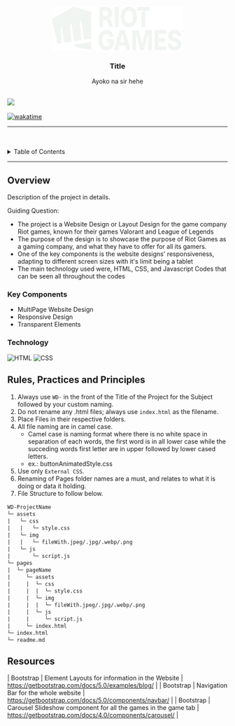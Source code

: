 <a name="readme-top">

<br/>

<br />
<div align="center">
  <a href="https://github.com/shiouganayaay/">
  <!-- TODO: If you want to add logo or banner you can add it here -->
    <img src="./assets/img/riotlogo.png" alt="Riot Games" width="300" height="100">
  </a>
<!-- TODO: Change Title to the name of the title of your Project -->
  <h3 align="center">Title</h3>
</div>
<!-- TODO: Make a short description -->
<div align="center">
  Ayoko na sir hehe
</div>

<br />

<!-- TODO: Change the zyx-0314 into your github username  -->
<!-- TODO: Change the WD-Template-Project into the same name of your folder -->
![](https://visit-counter.vercel.app/counter.png?page=shiouganayaay/WD-GAME-WEBSITE-AYA-AY)

<a href="https://wakatime.com/badge/user/c9270208-26c6-463a-9f39-30c7f183489e/project/d42dd030-371b-4fba-a6ea-a2af0191290d"><img src="https://wakatime.com/badge/user/c9270208-26c6-463a-9f39-30c7f183489e/project/d42dd030-371b-4fba-a6ea-a2af0191290d.svg" alt="wakatime"></a>

---

<br />
<br />

<!-- TODO: If you want to add more layers for your readme -->
<details>
  <summary>Table of Contents</summary>
  <ol>
    <li>
      <a href="#about-us">About Us</a>
      <ol>
        <li>
          <a href="#news">News</a>
        </li>
        <li>
          <a href="#games">Games</a>
        </li>
      </ol>
    </li>
    <li>
      <a href="#login">Log-in</a>
    </li>
  </ol>
</details>

---

## Overview

<!-- TODO: To be changed -->
<!-- The following are just sample -->
Description of the project in details.

Guiding Question:
- The project is a Website Design or Layout Design for the game company Riot games, known for their games Valorant and League of Legends
- The purpose of the design is to showcase the purpose of Riot Games as a gaming company, and what they have to offer for all its gamers.
- One of the key components is the website designs' responsiveness, adapting to different screen sizes with it's limit being a tablet
- The main technology used were, HTML, CSS, and Javascript Codes that can be seen all throughout the codes

### Key Components
- MultiPage Website Design
- Responsive Design
- Transparent Elements

### Technology
<!-- TODO: List of Technology Used -->
![HTML](https://img.shields.io/badge/HTML-E34F26?style=for-the-badge&logo=html5&logoColor=white)
![CSS](https://img.shields.io/badge/CSS-1572B6?style=for-the-badge&logo=css3&logoColor=white)

## Rules, Practices and Principles
1. Always use `WD-` in the front of the Title of the Project for the Subject followed by your custom naming.
2. Do not rename any .html files; always use `index.html` as the filename.
3. Place Files in their respective folders.
4. All file naming are in camel case.
   - Camel case is naming format where there is no white space in separation of each words, the first word is in all lower case while the succeding words first letter are in upper followed by lower cased letters.
   - ex.: buttonAnimatedStyle.css
5. Use only `External CSS`.
6. Renaming of Pages folder names are a must, and relates to what it is doing or data it holding.
7. File Structure to follow below.

```
WD-ProjectName
└─ assets
|   └─ css
|   |   └─ style.css
|   └─ img
|   |   └─ fileWith.jpeg/.jpg/.webp/.png
|   └─ js
|       └─ script.js
└─ pages
|  └─ pageName
|     └─ assets
|     |  └─ css
|     |  |  └─ style.css
|     |  └─ img
|     |  |  └─ fileWith.jpeg/.jpg/.webp/.png
|     |  └─ js
|     |     └─ script.js
|     └─ index.html
└─ index.html
└─ readme.md
```

## Resources

<!-- TODO: Add References -->
| Bootstrap | Element Layouts for information in the Website | https://getbootstrap.com/docs/5.0/examples/blog/ |
| Bootstrap | Navigation Bar for the whole website | https://getbootstrap.com/docs/5.0/components/navbar/ |
| Bootstrap | Carousel Slideshow component for all the games in the game tab | https://getbootstrap.com/docs/4.0/components/carousel/ |
